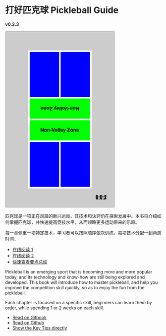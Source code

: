 # 打好匹克球 Pickleball Guide

**v0.2.3**

![Pickelball Court](_images/pickleball_court.png)

匹克球是一项正在风靡的新兴运动，其技术和诀窍仍在探索发展中。本书将介绍如何掌握匹克球，并快速提高竞技水平，从而领略更多运动带来的乐趣。

每一章侧重一项特定技术，学习者可以按照顺序依次训练，每项技术分配一到两周时间。

* [在线阅读 1](https://yeasy.gitbook.io/pickleball_guide/)
* [在线阅读 2](https://github.com/yeasy/pickleball_guide/blob/main/SUMMARY.md)
* [快速查看要点总结](https://yeasy.gitbook.io/pickleball_guide/14_key_tips_cn)

Pickleball is an emerging sport that is becoming more and more popular today, and its technology and know-how are still being explored and developed. This book will introduce how to master pickleball, and help you improve the competition skill quickly, so as to enjoy the fun from the pickleball.

Each chapter is focused on a specific skill, beginners can learn them by order, while spending 1 or 2 weeks on each skill.

* [Read on Gitbook](https://yeasy.gitbook.io/pickleball_guide/)
* [Read on Github](https://github.com/yeasy/pickleball_guide/blob/main/SUMMARY.md)
* [Show the Key Tips directly](https://github.com/yeasy/pickleball_guide/blob/main/14_key_tips_en.md)

